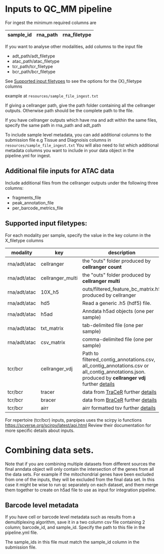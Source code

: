 
# Inputs to QC_MM pipeline

For ingest the minimum required columns are

sample_id | rna_path | rna_filetype  
----------|----------|-------------


If you want to analyse other modalities, add columns to the input file

- adt_path/adt_filetype
- atac_path/atac_filetype
- tcr_path/tcr_filetype
- bcr_path/bcr_filetype

See [Supported input filetypes](##Supported-input-filetypes) to see the options for the {X}_filetype columns

example at `resources/sample_file_ingest.txt`

If giving a cellranger path, give the path folder containing all the cellranger outputs. Otherwise path should be the complete path to the file. 

If you have cellranger outputs which have rna and adt within the same files, specify the same path in rna_path and adt_path

To include sample level metadata, you can add additional columns to the submission file
e.g Tissue and Diagnoisis columns in `resources/sample_file_ingest.txt`
You will also need to list which additional metadata columns you want to include in your data object in the pipeline.yml for ingest.

## Additional file inputs for ATAC data
Include additional files from the cellranger outputs under the following three columns:
- fragments_file 
- peak_annotation_file
- per_barcode_metrics_file

## Supported input filetypes:

For each modality per sample, specify the value in the key column in the X_filetype columns

modality    |key       |description
------------|----------|----------
rna/adt/atac|cellranger| the "outs" folder produced by **cellranger count**
rna/adt/atac|cellranger_multi| the "outs" folder produced by **cellranger multi**
rna/adt/atac|10X_h5   | outs/filtered_feature_bc_matrix.h5 produced by cellranger
rna/adt/atac|hd5 | Read a generic .h5 (hdf5) file.
rna/adt/atac|h5ad  | Anndata h5ad objects (one per sample)
rna/adt/atac|txt_matrix  | tab-delimited file (one per sample)
rna/adt/atac|csv_matrix  | comma-delimited file (one per sample)
tcr/bcr     |cellranger_vdj| Path to filtered_contig_annotations.csv, all_contig_annotations.csv or all_contig_annotations.json.  produced by **cellranger vdj** further [details](https://scverse.org/scirpy/latest/generated/scirpy.io.read_10x_vdj.html)
tcr/bcr     |tracer| data from [TraCeR](https://github.com/Teichlab/tracer) further [details](https://scverse.org/scirpy/latest/generated/scirpy.io.read_tracer.html)
tcr/bcr     |bracer| data from [BraCeR](https://github.com/Teichlab/bracer) further [details](https://scverse.org/scirpy/latest/generated/scirpy.io.read_bracer.html)
tcr/bcr     |airr  | airr formatted tsv further [details](https://scverse.org/scirpy/latest/generated/scirpy.io.read_airr.html#scirpy.io.read_airr)

For repertoire (tcr/bcr) inputs, panpipes uses the scirpy io functions https://scverse.org/scirpy/latest/api.html 
Review their documentation for more specific details about inputs.


# Combining data sets.
Note that if you are combining multiple datasets from different sources the final anndata object will only contain the intersection of the genes
from all the data sets. For example if the mitochondrial genes have been excluded from one of the inputs, they will be excluded from the final data set.
In this case it might be wise to run qc separately on each dataset, and them merge them together to create on h5ad file to use as input for
integration pipeline.



## Barcode level metadata 
If you have cell or barcode level metadata such as results from a demultiplexing algorithm, save it in a two column csv file containing 2 column; barcode_id, and sample_id. Specify the path to this file in the pipeline.yml file.

The sample_ids in this file must match the sample_id column in the submission file.
